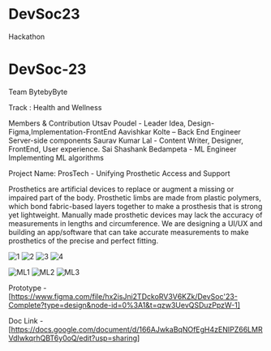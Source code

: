# DevSoc23
Hackathon
# DevSoc-23
Team  BytebyByte

Track : Health and Wellness 

Members & Contribution 
Utsav Poudel - Leader
Idea, Design-Figma,Implementation-FrontEnd 
Aavishkar Kolte – Back End Engineer
Server-side components
Saurav Kumar Lal - Content Writer, Designer, 
FrontEnd, User experience.
Sai Shashank Bedampeta - ML Engineer
Implementing  ML algorithms 


Project Name: 
ProsTech - Unifying Prosthetic Access and Support

Prosthetics are artificial devices to replace or augment a missing or impaired part of the body. Prosthetic limbs are made from plastic polymers, which bond fabric-based layers together to make a prosthesis that is strong yet lightweight. Manually made prosthetic devices may lack the accuracy of measurements in lengths and circumference. We are designing a UI/UX and building an app/software that can take accurate measurements to make prosthetics of the precise and perfect fitting.



![1](https://github.com/utsav-lbrok/DevSoc-23/assets/120162400/a23c5316-3562-440e-b0d4-dbf49a179e73)
![2](https://github.com/utsav-lbrok/DevSoc-23/assets/120162400/fc815c5b-8aa5-4f8a-817d-21197937ff31)
![3](https://github.com/utsav-lbrok/DevSoc-23/assets/120162400/2c93656c-0747-4518-902b-114b761b9d50)
![4](https://github.com/utsav-lbrok/DevSoc-23/assets/120162400/f3677851-8bb9-4afc-bad2-5f44f4eee30d)

![ML1](https://github.com/utsav-lbrok/DevSoc-23/assets/120162400/bde9af8b-cb74-4ee7-83ca-937f0ed15557)
![ML2](https://github.com/utsav-lbrok/DevSoc-23/assets/120162400/d525c626-4e2e-4b60-b1af-d39221a25edf)
![ML3](https://github.com/utsav-lbrok/DevSoc-23/assets/120162400/83a48783-213b-48f2-8935-dd7ea58562d7)


Prototype - [https://www.figma.com/file/hx2isJni2TDckoRV3V6KZk/DevSoc'23-Complete?type=design&node-id=0%3A1&t=qzw3UevQSDuzPpzW-1]

Doc Link - [https://docs.google.com/document/d/166AJwkaBqNOfEgH4zENIPZ66LMRVdIwkqrhQBT6y0oQ/edit?usp=sharing]

